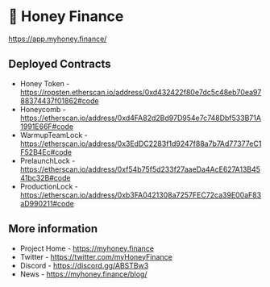 # 🍯 Honey Finance

https://app.myhoney.finance/

## Deployed Contracts

- Honey Token - https://ropsten.etherscan.io/address/0xd432422f80e7dc5c48eb70ea9788374437f01862#code
- Honeycomb - https://etherscan.io/address/0xd4FA82d2Bd97D954e7c748Dbf533B71A1991E66F#code
- WarmupTeamLock - https://etherscan.io/address/0x3EdDC2283f1d9247f88a7b7Ad77377eC1F52B4Ec#code
- PrelaunchLock - https://etherscan.io/address/0xf54b75f5d233f27aaeDa4AcE627A13B4541bc32B#code
- ProductionLock - https://etherscan.io/address/0xb3FA0421308a7257FEC72ca39E00aF83aD990211#code

## More information

- Project Home - https://myhoney.finance
- Twitter - https://twitter.com/myHoneyFinance
- Discord - https://discord.gg/ABSTBw3
- News - https://myhoney.finance/blog/
